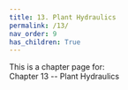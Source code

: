 ```yaml
---
title: 13. Plant Hydraulics
permalink: /13/
nav_order: 9
has_children: True
---
```


This is a chapter page for:  
Chapter 13 -- Plant Hydraulics